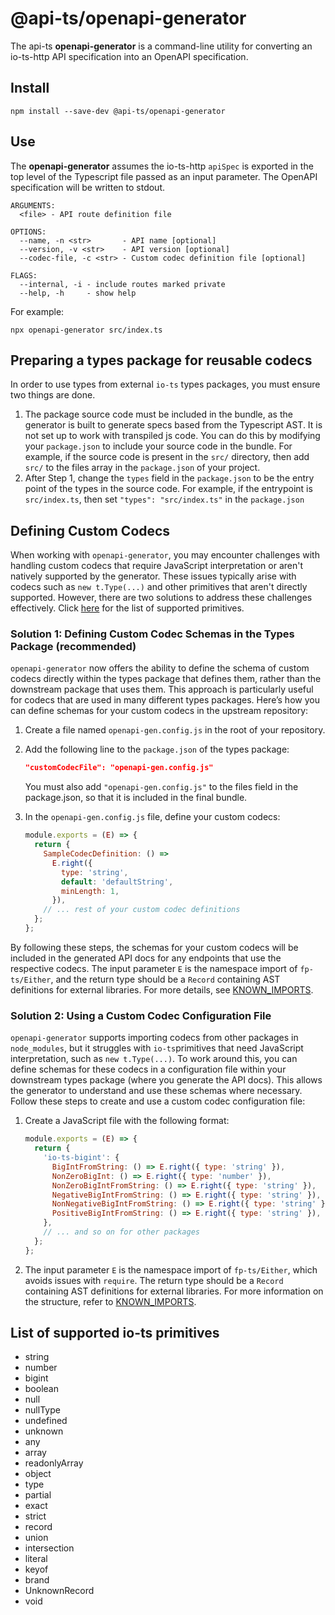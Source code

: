# @api-ts/openapi-generator

The api-ts **openapi-generator** is a command-line utility for converting an io-ts-http
API specification into an OpenAPI specification.

## Install

```shell
npm install --save-dev @api-ts/openapi-generator
```

## Use

The **openapi-generator** assumes the io-ts-http `apiSpec` is exported in the top level
of the Typescript file passed as an input parameter. The OpenAPI specification will be
written to stdout.

```shell
ARGUMENTS:
  <file> - API route definition file

OPTIONS:
  --name, -n <str>       - API name [optional]
  --version, -v <str>    - API version [optional]
  --codec-file, -c <str> - Custom codec definition file [optional]

FLAGS:
  --internal, -i - include routes marked private
  --help, -h     - show help
```

For example:

```shell
npx openapi-generator src/index.ts
```

## Preparing a types package for reusable codecs

In order to use types from external `io-ts` types packages, you must ensure two things
are done.

1. The package source code must be included in the bundle, as the generator is built to
   generate specs based from the Typescript AST. It is not set up to work with
   transpiled js code. You can do this by modifying your `package.json` to include your
   source code in the bundle. For example, if the source code is present in the `src/`
   directory, then add `src/` to the files array in the `package.json` of your project.
2. After Step 1, change the `types` field in the `package.json` to be the entry point of
   the types in the source code. For example, if the entrypoint is `src/index.ts`, then
   set `"types": "src/index.ts"` in the `package.json`

## Defining Custom Codecs

When working with `openapi-generator`, you may encounter challenges with handling custom
codecs that require JavaScript interpretation or aren't natively supported by the
generator. These issues typically arise with codecs such as `new t.Type(...)` and other
primitives that aren't directly supported. However, there are two solutions to address
these challenges effectively. Click [here](#list-of-supported-io-ts-primitives) for the
list of supported primitives.

### Solution 1: Defining Custom Codec Schemas in the Types Package (recommended)

`openapi-generator` now offers the ability to define the schema of custom codecs
directly within the types package that defines them, rather than the downstream package
that uses them. This approach is particularly useful for codecs that are used in many
different types packages. Here’s how you can define schemas for your custom codecs in
the upstream repository:

1. Create a file named `openapi-gen.config.js` in the root of your repository.

2. Add the following line to the `package.json` of the types package:

   ```json
   "customCodecFile": "openapi-gen.config.js"
   ```

   You must also add `"openapi-gen.config.js"` to the files field in the package.json,
   so that it is included in the final bundle.

3. In the `openapi-gen.config.js` file, define your custom codecs:

   ```javascript
   module.exports = (E) => {
     return {
       SampleCodecDefinition: () =>
         E.right({
           type: 'string',
           default: 'defaultString',
           minLength: 1,
         }),
       // ... rest of your custom codec definitions
     };
   };
   ```

By following these steps, the schemas for your custom codecs will be included in the
generated API docs for any endpoints that use the respective codecs. The input parameter
`E` is the namespace import of `fp-ts/Either`, and the return type should be a `Record`
containing AST definitions for external libraries. For more details, see
[KNOWN_IMPORTS](./src/knownImports.ts).

### Solution 2: Using a Custom Codec Configuration File

`openapi-generator` supports importing codecs from other packages in `node_modules`, but
it struggles with `io-ts`primitives that need JavaScript interpretation, such as
`new t.Type(...)`. To work around this, you can define schemas for these codecs in a
configuration file within your downstream types package (where you generate the API
docs). This allows the generator to understand and use these schemas where necessary.
Follow these steps to create and use a custom codec configuration file:

1. Create a JavaScript file with the following format:

   ```javascript
   module.exports = (E) => {
     return {
       'io-ts-bigint': {
         BigIntFromString: () => E.right({ type: 'string' }),
         NonZeroBigInt: () => E.right({ type: 'number' }),
         NonZeroBigIntFromString: () => E.right({ type: 'string' }),
         NegativeBigIntFromString: () => E.right({ type: 'string' }),
         NonNegativeBigIntFromString: () => E.right({ type: 'string' }),
         PositiveBigIntFromString: () => E.right({ type: 'string' }),
       },
       // ... and so on for other packages
     };
   };
   ```

2. The input parameter `E` is the namespace import of `fp-ts/Either`, which avoids
   issues with `require`. The return type should be a `Record` containing AST
   definitions for external libraries. For more information on the structure, refer to
   [KNOWN_IMPORTS](./src/knownImports.ts).

## List of supported io-ts primitives

- string
- number
- bigint
- boolean
- null
- nullType
- undefined
- unknown
- any
- array
- readonlyArray
- object
- type
- partial
- exact
- strict
- record
- union
- intersection
- literal
- keyof
- brand
- UnknownRecord
- void
